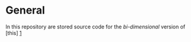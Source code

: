 General
=====================

In this repository are stored source code for the *bi-dimensional* 
version of [this] [1]

[1]: https://www.github.com/pdigiglio/reticolo-1d.git " "
